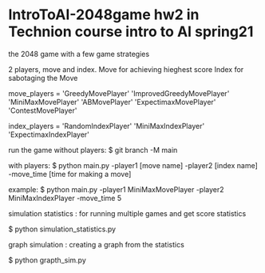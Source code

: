 # IntroToAI-2048game hw2 in Technion course intro to AI spring21

the 2048 game with a few game strategies 

2 players, move and index. 
Move for achieving hieghest score
Index for sabotaging the Move

move_players = 
  'GreedyMovePlayer'
 'ImprovedGreedyMovePlayer'
 'MiniMaxMovePlayer'
 'ABMovePlayer'
 'ExpectimaxMovePlayer'
 'ContestMovePlayer'
 
index_players = 
  'RandomIndexPlayer'
 'MiniMaxIndexPlayer'
 'ExpectimaxIndexPlayer'

run the game without players:
$ git branch -M main

with players:
$ python main.py -player1 [move name] -player2 [index name] -move_time [time for making a move]

example:
$ python main.py -player1 MiniMaxMovePlayer -player2 MiniMaxIndexPlayer -move_time 5

simulation statistics : for running multiple games and get score statistics

$ python simulation_statistics.py

graph simulation : creating a graph from the statistics 

$ python grapth_sim.py



